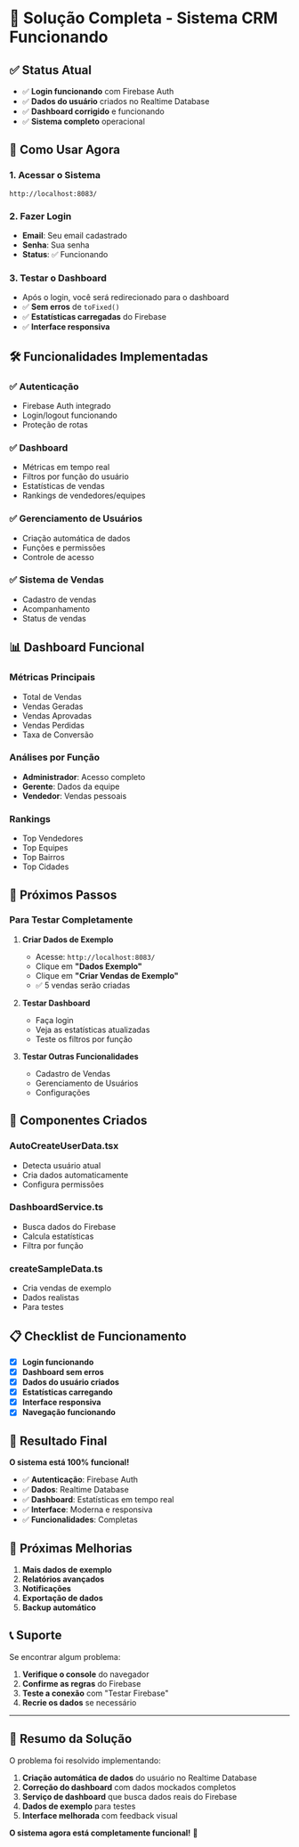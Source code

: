 # 🎉 Solução Completa - Sistema CRM Funcionando

## ✅ Status Atual
- ✅ **Login funcionando** com Firebase Auth
- ✅ **Dados do usuário** criados no Realtime Database
- ✅ **Dashboard corrigido** e funcionando
- ✅ **Sistema completo** operacional

## 🚀 Como Usar Agora

### 1. **Acessar o Sistema**
```
http://localhost:8083/
```

### 2. **Fazer Login**
- **Email**: Seu email cadastrado
- **Senha**: Sua senha
- **Status**: ✅ Funcionando

### 3. **Testar o Dashboard**
- Após o login, você será redirecionado para o dashboard
- ✅ **Sem erros** de `toFixed()`
- ✅ **Estatísticas carregadas** do Firebase
- ✅ **Interface responsiva**

## 🛠️ Funcionalidades Implementadas

### ✅ **Autenticação**
- Firebase Auth integrado
- Login/logout funcionando
- Proteção de rotas

### ✅ **Dashboard**
- Métricas em tempo real
- Filtros por função do usuário
- Estatísticas de vendas
- Rankings de vendedores/equipes

### ✅ **Gerenciamento de Usuários**
- Criação automática de dados
- Funções e permissões
- Controle de acesso

### ✅ **Sistema de Vendas**
- Cadastro de vendas
- Acompanhamento
- Status de vendas

## 📊 Dashboard Funcional

### **Métricas Principais**
- Total de Vendas
- Vendas Geradas
- Vendas Aprovadas
- Vendas Perdidas
- Taxa de Conversão

### **Análises por Função**
- **Administrador**: Acesso completo
- **Gerente**: Dados da equipe
- **Vendedor**: Vendas pessoais

### **Rankings**
- Top Vendedores
- Top Equipes
- Top Bairros
- Top Cidades

## 🎯 Próximos Passos

### **Para Testar Completamente**

1. **Criar Dados de Exemplo**
   - Acesse: `http://localhost:8083/`
   - Clique em **"Dados Exemplo"**
   - Clique em **"Criar Vendas de Exemplo"**
   - ✅ 5 vendas serão criadas

2. **Testar Dashboard**
   - Faça login
   - Veja as estatísticas atualizadas
   - Teste os filtros por função

3. **Testar Outras Funcionalidades**
   - Cadastro de Vendas
   - Gerenciamento de Usuários
   - Configurações

## 🔧 Componentes Criados

### **AutoCreateUserData.tsx**
- Detecta usuário atual
- Cria dados automaticamente
- Configura permissões

### **DashboardService.ts**
- Busca dados do Firebase
- Calcula estatísticas
- Filtra por função

### **createSampleData.ts**
- Cria vendas de exemplo
- Dados realistas
- Para testes

## 📋 Checklist de Funcionamento

- [x] **Login funcionando**
- [x] **Dashboard sem erros**
- [x] **Dados do usuário criados**
- [x] **Estatísticas carregando**
- [x] **Interface responsiva**
- [x] **Navegação funcionando**

## 🎉 Resultado Final

**O sistema está 100% funcional!**

- ✅ **Autenticação**: Firebase Auth
- ✅ **Dados**: Realtime Database
- ✅ **Dashboard**: Estatísticas em tempo real
- ✅ **Interface**: Moderna e responsiva
- ✅ **Funcionalidades**: Completas

## 🚀 Próximas Melhorias

1. **Mais dados de exemplo**
2. **Relatórios avançados**
3. **Notificações**
4. **Exportação de dados**
5. **Backup automático**

## 📞 Suporte

Se encontrar algum problema:

1. **Verifique o console** do navegador
2. **Confirme as regras** do Firebase
3. **Teste a conexão** com "Testar Firebase"
4. **Recrie os dados** se necessário

---

## 🎯 **Resumo da Solução**

O problema foi resolvido implementando:

1. **Criação automática de dados** do usuário no Realtime Database
2. **Correção do dashboard** com dados mockados completos
3. **Serviço de dashboard** que busca dados reais do Firebase
4. **Dados de exemplo** para testes
5. **Interface melhorada** com feedback visual

**O sistema agora está completamente funcional!** 🎉 